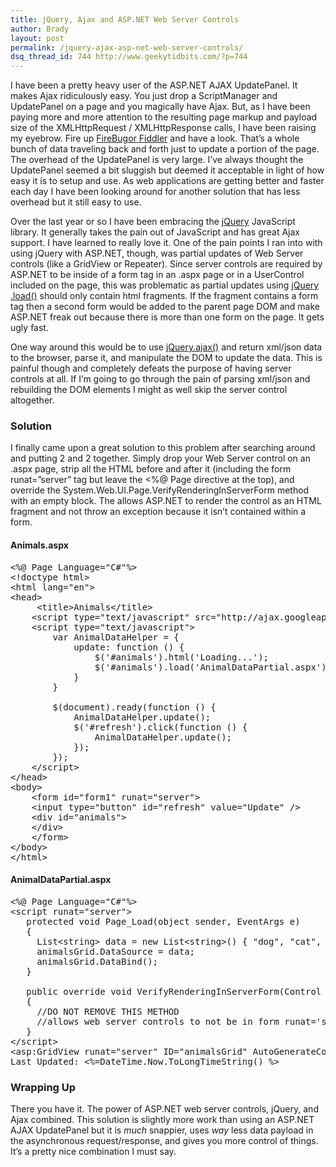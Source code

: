 ```yaml
---
title: jQuery, Ajax and ASP.NET Web Server Controls
author: Brady
layout: post
permalink: /jquery-ajax-asp-net-web-server-controls/
dsq_thread_id: 744 http://www.geekytidbits.com/?p=744
---
```

I have been a pretty heavy user of the ASP.NET AJAX UpdatePanel. It makes Ajax ridiculously easy. You just drop a ScriptManager and UpdatePanel on a page and you magically have Ajax. But, as I have been paying more and more attention to the resulting page markup and payload size of the XMLHttpRequest / XMLHttpResponse calls, I have been raising my eyebrow. Fire up <a href=&#8221;http://getfirebug.com/&#8221; target=&#8221;_blank&#8221;>FireBugor <a href="http://www.fiddler2.com/fiddler2/" target="_blank">Fiddler</a> and have a look. That&#8217;s a whole bunch of data traveling back and forth just to update a portion of the page. The overhead of the UpdatePanel is very large. I&#8217;ve always thought the UpdatePanel seemed a bit sluggish but deemed it acceptable in light of how easy it is to setup and use. As web applications are getting better and faster each day I have been looking around for another solution that has less overhead but it still easy to use.

Over the last year or so I have been embracing the <a href="http://jquery.com/" target="_blank">jQuery</a> JavaScript library. It generally takes the pain out of JavaScript and has great Ajax support. I have learned to really love it. One of the pain points I ran into with using jQuery with ASP.NET, though, was partial updates of Web Server controls (like a GridView or Repeater). Since server controls are required by ASP.NET to be inside of a form tag in an .aspx page or in a UserControl included on the page, this was problematic as partial updates using <a href=&#8221;http://api.jquery.com/load/&#8221; target=&#8221;_blank&#8221;>jQuery .load()</a> should only contain html fragments. If the fragment contains a form tag then a second form would be added to the parent page DOM and make ASP.NET freak out because there is more than one form on the page. It gets ugly fast.

One way around this would be to use <a href="http://api.jquery.com/jQuery.ajax/" target="_blank">jQuery.ajax()</a> and return xml/json data to the browser, parse it, and manipulate the DOM to update the data. This is painful though and completely defeats the purpose of having server controls at all. If I&#8217;m going to go through the pain of parsing xml/json and rebuilding the DOM elements I might as well skip the server control altogether.

### Solution

I finally came upon a great solution to this problem after searching around and putting 2 and 2 together. Simply drop your Web Server control on an .aspx page, strip all the HTML before and after it (including the form runat=&#8221;server&#8221; tag but leave the <%@ Page directive at the top), and override the System.Web.UI.Page.VerifyRenderingInServerForm method with an empty block. The allows ASP.NET to render the control as an HTML fragment and not throw an exception because it isn&#8217;t contained within a form.

#### Animals.aspx

<pre class="brush: html;">&lt;%@ Page Language="C#"%&gt;
&lt;!doctype html&gt;
&lt;html lang="en"&gt;
&lt;head&gt;
     &lt;title&gt;Animals&lt;/title&gt;
    &lt;script type="text/javascript" src="http://ajax.googleapis.com/ajax/libs/jquery/1.6.4/jquery.min.js"&gt;&lt;/script&gt;
    &lt;script type="text/javascript"&gt;
        var AnimalDataHelper = {
            update: function () {
                $('#animals').html('Loading...');
                $('#animals').load('AnimalDataPartial.aspx');
            }
        }

        $(document).ready(function () {
            AnimalDataHelper.update();
            $('#refresh').click(function () {
                AnimalDataHelper.update();
            });
        });
    &lt;/script&gt;
&lt;/head&gt;
&lt;body&gt;
    &lt;form id="form1" runat="server"&gt;
    &lt;input type="button" id="refresh" value="Update" /&gt;
    &lt;div id="animals"&gt;
    &lt;/div&gt;
    &lt;/form&gt;
&lt;/body&gt;
&lt;/html&gt;</pre>

#### AnimalDataPartial.aspx

<pre class="brush: html">&lt;%@ Page Language="C#"%&gt;
&lt;script runat="server"&gt;
   protected void Page_Load(object sender, EventArgs e)
   {
     List&lt;string&gt; data = new List&lt;string&gt;() { "dog", "cat", "monkey" };
     animalsGrid.DataSource = data;
     animalsGrid.DataBind();
   }

   public override void VerifyRenderingInServerForm(Control control)
   {
     //DO NOT REMOVE THIS METHOD
     //allows web server controls to not be in form runat='server'
   }
&lt;/script&gt;
&lt;asp:GridView runat="server" ID="animalsGrid" AutoGenerateColumns="true"&gt;&lt;/asp:GridView&gt;
Last Updated: &lt;%=DateTime.Now.ToLongTimeString() %&gt;</pre>

### Wrapping Up

There you have it. The power of ASP.NET web server controls, jQuery, and Ajax combined. This solution is slightly more work than using an ASP.NET AJAX UpdatePanel but it is <em>much</em> snappier, uses <em>way</em> less data payload in the asynchronous request/response, and gives you more control of things. It&#8217;s a pretty nice combination I must say.
